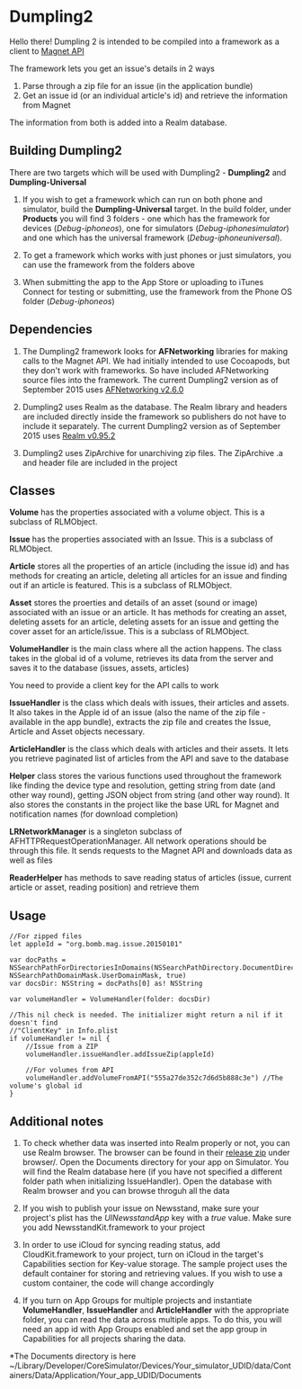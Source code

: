 # Dumpling2

Hello there! Dumpling 2 is intended to be compiled into a framework as a client to [Magnet API](https://github.com/29thStPublishing/Magnet-API)

The framework lets you get an issue's details in 2 ways
1. Parse through a zip file for an issue (in the application bundle)
2. Get an issue id (or an individual article's id) and retrieve the information from Magnet

The information from both is added into a Realm database.

## Building Dumpling2

There are two targets which will be used with Dumpling2 - **Dumpling2** and **Dumpling-Universal**

1. If you wish to get a framework which can run on both phone and simulator, build the **Dumpling-Universal** target. In the build folder, under **Products** you will find 3 folders - one which has the framework for devices (*Debug-iphoneos*), one for simulators (*Debug-iphonesimulator*) and one which has the universal framework (*Debug-iphoneuniversal*).

2. To get a framework which works with just phones or just simulators, you can use the framework from the folders above

3. When submitting the app to the App Store or uploading to iTunes Connect for testing or submitting, use the framework from the Phone OS folder (*Debug-iphoneos*)


## Dependencies

1. The Dumpling2 framework looks for **AFNetworking** libraries for making calls to the Magnet API. We had initially intended to use Cocoapods, but they don't work with frameworks. So have included AFNetworking source files into the framework. The current Dumpling2 version as of September 2015 uses [AFNetworking v2.6.0](https://github.com/AFNetworking/AFNetworking/releases/tag/2.6.0)

2. Dumpling2 uses Realm as the database. The Realm library and headers are included directly inside the framework so publishers do not have to include it separately.
The current Dumpling2 version as of September 2015 uses [Realm v0.95.2](https://github.com/realm/realm-cocoa/releases/download/v0.95.2/realm-objc-0.95.2.zip)

3. Dumpling2 uses ZipArchive for unarchiving zip files. The ZipArchive .a and header file are included in the project


## Classes

**Volume** has the properties associated with a volume object. This is a subclass of RLMObject.

**Issue** has the properties associated with an Issue. This is a subclass of RLMObject.

**Article** stores all the properties of an article (including the issue id) and has methods for creating an article, deleting all articles for an issue and finding out if an article is featured. This is a subclass of RLMObject.

**Asset** stores the proerties and details of an asset (sound or image) associated with an issue or an article. It has methods for creating an asset, deleting assets for an article, deleting assets for an issue and getting the cover asset for an article/issue. This is a subclass of RLMObject.

**VolumeHandler** is the main class where all the action happens. The class takes in the global id of a volume, retrieves its data from the server and saves it to the database (issues, assets, articles)

You need to provide a client key for the API calls to work

**IssueHandler** is the class which deals with issues, their articles and assets. It also takes in the Apple id of an issue (also the name of the zip file - available in the app bundle), extracts the zip file and creates the Issue, Article and Asset objects necessary.

**ArticleHandler** is the class which deals with articles and their assets. It lets you retrieve paginated list of articles from the API and save to the database

**Helper** class stores the various functions used throughout the framework like finding the device type and resolution, getting string from date (and other way round), getting JSON object from string (and other way round). It also stores the constants in the project like the base URL for Magnet and notification names (for download completion)

**LRNetworkManager** is a singleton subclass of AFHTTPRequestOperationManager. All network operations should be through this file. It sends requests to the Magnet API and downloads data as well as files

**ReaderHelper** has methods to save reading status of articles (issue, current article or asset, reading position) and retrieve them


## Usage

```
//For zipped files
let appleId = "org.bomb.mag.issue.20150101"

var docPaths = NSSearchPathForDirectoriesInDomains(NSSearchPathDirectory.DocumentDirectory, NSSearchPathDomainMask.UserDomainMask, true)
var docsDir: NSString = docPaths[0] as! NSString
        
var volumeHandler = VolumeHandler(folder: docsDir)

//This nil check is needed. The initializer might return a nil if it doesn't find 
//"ClientKey" in Info.plist
if volumeHandler != nil {
	//Issue from a ZIP
    volumeHandler.issueHandler.addIssueZip(appleId)

    //For volumes from API
    volumeHandler.addVolumeFromAPI("555a27de352c7d6d5b888c3e") //The volume's global id
}
```

## Additional notes

1. To check whether data was inserted into Realm properly or not, you can use Realm browser. The browser can be found in their [release zip](http://static.realm.io/downloads/cocoa/latest) under browser/. Open the Documents directory for your app on Simulator. You will find the Realm database here (if you have not specified a different folder path when initializing IssueHandler). Open the database with Realm browser and you can browse throguh all the data

2. If you wish to publish your issue on Newsstand, make sure your project's plist has the *UINewsstandApp* key with a *true* value. Make sure you add NewsstandKit.framework to your project

3. In order to use iCloud for syncing reading status, add CloudKit.framework to your project, turn on iCloud in the target's Capabilities section for Key-value storage. The sample project uses the default container for storing and retrieving values. If you wish to use a custom container, the code will change accordingly

4. If you turn on App Groups for multiple projects and instantiate **VolumeHandler**, **IssueHandler** and **ArticleHandler** with the appropriate folder, you can read the data across multiple apps. To do this, you will need an app id with App Groups enabled and set the app group in Capabilities for all projects sharing the data.


*The Documents directory is here ~/Library/Developer/CoreSimulator/Devices/Your_simulator_UDID/data/Containers/Data/Application/Your_app_UDID/Documents
